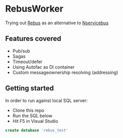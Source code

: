RebusWorker
===========

Trying out [Rebus](https://github.com/rebus-org/Rebus) as an alternative to [Nservicebus](https://github.com/Particular/NServiceBus)

## Features covered ##
* Pub/sub
* Sagas
* Timeout/defer
* Using Autofac as DI container
* Custom messageownership resolving (addressing)

## Getting started ##
In order to run against local SQL server:

* Clone this repo
* Run the SQL below
* Hit F5 in Visual Studio

```sql
create database 'rebus_test'
```
